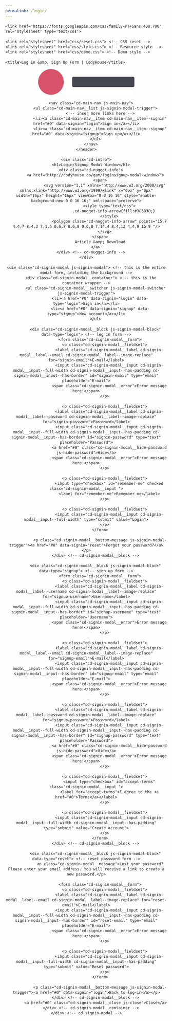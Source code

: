 ```yaml
---
permalink: /login/
---
```

<head>
	<meta charset="UTF-8">
	<meta name="viewport" content="width=device-width, initial-scale=1">

	<link href='https://fonts.googleapis.com/css?family=PT+Sans:400,700' rel='stylesheet' type='text/css'>

	<link rel="stylesheet" href="css/reset.css"> <!-- CSS reset -->
	<link rel="stylesheet" href="css/style.css"> <!-- Resource style -->
	<link rel="stylesheet" href="css/demo.css"> <!-- Demo style -->
  	
	<title>Log In &amp; Sign Up Form | CodyHouse</title>
</head>
<body>
	<header class="cd-main-header">
		<div class="cd-main-header__logo"><a href="#0"><img src="img/cd-logo.svg" alt="Logo"></a></div>

		<nav class="cd-main-nav js-main-nav">
			<ul class="cd-main-nav__list js-signin-modal-trigger">
				<!-- inser more links here -->
				<li><a class="cd-main-nav__item cd-main-nav__item--signin" href="#0" data-signin="login">Sign in</a></li>
				<li><a class="cd-main-nav__item cd-main-nav__item--signup" href="#0" data-signin="signup">Sign up</a></li>
			</ul>
		</nav>
	</header>

	<div class="cd-intro">
		<h1>Login/Signup Modal Window</h1>
		<div class="cd-nugget-info">
			<a href="http://codyhouse.co/gem/loginsignup-modal-window/">
				<span>
					<svg version="1.1" xmlns="http://www.w3.org/2000/svg" xmlns:xlink="http://www.w3.org/1999/xlink" x="0px" y="0px" width="16px" height="16px" viewBox="0 0 16 16" style="enable-background:new 0 0 16 16;" xml:space="preserve">
						<style type="text/css">
							.cd-nugget-info-arrow{fill:#383838;}
						</style>
						<polygon class="cd-nugget-info-arrow" points="15,7 4.4,7 8.4,3 7,1.6 0.6,8 0.6,8 0.6,8 7,14.4 8.4,13 4.4,9 15,9 "/>
					</svg>
				</span>
				Article &amp; Download
			</a>
		</div> <!-- cd-nugget-info -->
	</div>

	<div class="cd-signin-modal js-signin-modal"> <!-- this is the entire modal form, including the background -->
		<div class="cd-signin-modal__container"> <!-- this is the container wrapper -->
			<ul class="cd-signin-modal__switcher js-signin-modal-switcher js-signin-modal-trigger">
				<li><a href="#0" data-signin="login" data-type="login">Sign in</a></li>
				<li><a href="#0" data-signin="signup" data-type="signup">New account</a></li>
			</ul>

			<div class="cd-signin-modal__block js-signin-modal-block" data-type="login"> <!-- log in form -->
				<form class="cd-signin-modal__form">
					<p class="cd-signin-modal__fieldset">
						<label class="cd-signin-modal__label cd-signin-modal__label--email cd-signin-modal__label--image-replace" for="signin-email">E-mail</label>
						<input class="cd-signin-modal__input cd-signin-modal__input--full-width cd-signin-modal__input--has-padding cd-signin-modal__input--has-border" id="signin-email" type="email" placeholder="E-mail">
						<span class="cd-signin-modal__error">Error message here!</span>
					</p>

					<p class="cd-signin-modal__fieldset">
						<label class="cd-signin-modal__label cd-signin-modal__label--password cd-signin-modal__label--image-replace" for="signin-password">Password</label>
						<input class="cd-signin-modal__input cd-signin-modal__input--full-width cd-signin-modal__input--has-padding cd-signin-modal__input--has-border" id="signin-password" type="text"  placeholder="Password">
						<a href="#0" class="cd-signin-modal__hide-password js-hide-password">Hide</a>
						<span class="cd-signin-modal__error">Error message here!</span>
					</p>

					<p class="cd-signin-modal__fieldset">
						<input type="checkbox" id="remember-me" checked class="cd-signin-modal__input ">
						<label for="remember-me">Remember me</label>
					</p>

					<p class="cd-signin-modal__fieldset">
						<input class="cd-signin-modal__input cd-signin-modal__input--full-width" type="submit" value="Login">
					</p>
				</form>
				
				<p class="cd-signin-modal__bottom-message js-signin-modal-trigger"><a href="#0" data-signin="reset">Forgot your password?</a></p>
			</div> <!-- cd-signin-modal__block -->

			<div class="cd-signin-modal__block js-signin-modal-block" data-type="signup"> <!-- sign up form -->
				<form class="cd-signin-modal__form">
					<p class="cd-signin-modal__fieldset">
						<label class="cd-signin-modal__label cd-signin-modal__label--username cd-signin-modal__label--image-replace" for="signup-username">Username</label>
						<input class="cd-signin-modal__input cd-signin-modal__input--full-width cd-signin-modal__input--has-padding cd-signin-modal__input--has-border" id="signup-username" type="text" placeholder="Username">
						<span class="cd-signin-modal__error">Error message here!</span>
					</p>

					<p class="cd-signin-modal__fieldset">
						<label class="cd-signin-modal__label cd-signin-modal__label--email cd-signin-modal__label--image-replace" for="signup-email">E-mail</label>
						<input class="cd-signin-modal__input cd-signin-modal__input--full-width cd-signin-modal__input--has-padding cd-signin-modal__input--has-border" id="signup-email" type="email" placeholder="E-mail">
						<span class="cd-signin-modal__error">Error message here!</span>
					</p>

					<p class="cd-signin-modal__fieldset">
						<label class="cd-signin-modal__label cd-signin-modal__label--password cd-signin-modal__label--image-replace" for="signup-password">Password</label>
						<input class="cd-signin-modal__input cd-signin-modal__input--full-width cd-signin-modal__input--has-padding cd-signin-modal__input--has-border" id="signup-password" type="text"  placeholder="Password">
						<a href="#0" class="cd-signin-modal__hide-password js-hide-password">Hide</a>
						<span class="cd-signin-modal__error">Error message here!</span>
					</p>

					<p class="cd-signin-modal__fieldset">
						<input type="checkbox" id="accept-terms" class="cd-signin-modal__input ">
						<label for="accept-terms">I agree to the <a href="#0">Terms</a></label>
					</p>

					<p class="cd-signin-modal__fieldset">
						<input class="cd-signin-modal__input cd-signin-modal__input--full-width cd-signin-modal__input--has-padding" type="submit" value="Create account">
					</p>
				</form>
			</div> <!-- cd-signin-modal__block -->

			<div class="cd-signin-modal__block js-signin-modal-block" data-type="reset"> <!-- reset password form -->
				<p class="cd-signin-modal__message">Lost your password? Please enter your email address. You will receive a link to create a new password.</p>

				<form class="cd-signin-modal__form">
					<p class="cd-signin-modal__fieldset">
						<label class="cd-signin-modal__label cd-signin-modal__label--email cd-signin-modal__label--image-replace" for="reset-email">E-mail</label>
						<input class="cd-signin-modal__input cd-signin-modal__input--full-width cd-signin-modal__input--has-padding cd-signin-modal__input--has-border" id="reset-email" type="email" placeholder="E-mail">
						<span class="cd-signin-modal__error">Error message here!</span>
					</p>

					<p class="cd-signin-modal__fieldset">
						<input class="cd-signin-modal__input cd-signin-modal__input--full-width cd-signin-modal__input--has-padding" type="submit" value="Reset password">
					</p>
				</form>

				<p class="cd-signin-modal__bottom-message js-signin-modal-trigger"><a href="#0" data-signin="login">Back to log-in</a></p>
			</div> <!-- cd-signin-modal__block -->
			<a href="#0" class="cd-signin-modal__close js-close">Close</a>
		</div> <!-- cd-signin-modal__container -->
	</div> <!-- cd-signin-modal -->
<script src="js/placeholders.min.js"></script> <!-- polyfill for the HTML5 placeholder attribute -->
<script src="js/main.js"></script> <!-- Resource JavaScript -->
</body>
